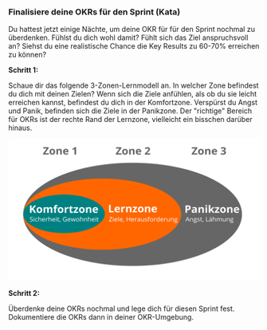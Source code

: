 ### Finalisiere deine OKRs für den Sprint (Kata)
Du hattest jetzt einige Nächte, um deine OKR für für den Sprint nochmal zu überdenken. Fühlst du dich wohl damit? Fühlt sich das Ziel anspruchsvoll an? Siehst du eine realistische Chance die Key Results zu 60-70% erreichen zu können?

**Schritt 1:**

Schaue dir das folgende 3-Zonen-Lernmodell an. In welcher Zone befindest du dich mit deinen Zielen? Wenn sich die Ziele anfühlen, als ob du sie leicht erreichen kannst, befindest du dich in der Komfortzone. Verspürst du Angst und Panik, befinden sich die Ziele in der Panikzone. Der "richtige" Bereich für OKRs ist der rechte Rand der Lernzone, vielleicht ein bisschen darüber hinaus.

![3-Zonen-Lernmodell](./images/3-zonen-lernmodell.png)

**Schritt 2:**

Überdenke deine OKRs nochmal und lege dich für diesen Sprint fest. Dokumentiere die OKRs dann in deiner OKR-Umgebung.
